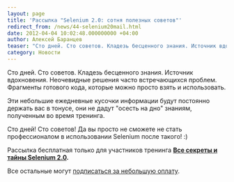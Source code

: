 ```yaml
---
layout: page
title: 'Рассылка "Selenium 2.0: сотня полезных советов"'
redirect_from: /news/44-selenium20mail.html
date: 2012-04-04 10:02:48.000000000 +04:00
author: Алексей Баранцев
teaser: "Сто дней. Сто советов. Кладезь бесценного знания. Источник вдохновения. Неочевидные решения часто встречающихся проблем. Фрагменты готового кода, которые можно просто взять и использовать."
category: Новости
---
```

<p>Сто дней. Сто советов. Кладезь бесценного знания. Источник вдохновения. Неочевидные решения часто встречающихся проблем. Фрагменты готового кода, которые можно просто взять и использовать.</p>
<p>Эти небольшие ежедневные кусочки информации будут постоянно держать вас в тонусе, они не дадут "осесть на дно" знаниям, полученным во время тренинга.</p>
<p>Сто дней! Сто советов! Да вы просто не сможете не стать профессионалом в использовании Selenium после такого! :)</p>
<p>Рассылка бесплатная только для участников тренинга <strong><a href="http://software-testing.ru/trainings/schedule?&amp;task=3&amp;cid=164">Все секреты и тайны Selenium 2.0</a>.</strong></p>
<p>Все остальные могут <a href="http://software-testing.ru/trainings/schedule?&amp;task=3&amp;cid=166">подписаться за небольшую оплату</a>.</p>
